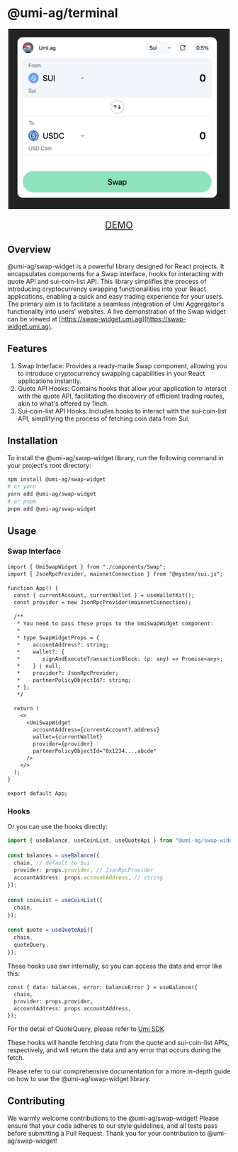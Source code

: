# @umi-ag/terminal

<p align="center">
  <img src="./images/swap-interface.png" width="500" />
</p>

<p align="center" style="font-size: 150%">
   <a href="https://swap-widget.umi.ag">DEMO</a>
</p>

## Overview

@umi-ag/swap-widget is a powerful library designed for React projects. It
encapsulates components for a Swap interface, hooks for interacting with quote
API and sui-coin-list API. This library simplifies the process of introducing
cryptocurrency swapping functionalities into your React applications, enabling a
quick and easy trading experience for your users. The primary aim is to
facilitate a seamless integration of Umi Aggregator's functionality into users'
websites. A live demonstration of the Swap widget can be viewed at
[https://swap-widget.umi.ag](https://swap-widget.umi.ag).

## Features

1. Swap Interface: Provides a ready-made Swap component, allowing you to
   introduce cryptocurrency swapping capabilities in your React applications
   instantly.
2. Quote API Hooks: Contains hooks that allow your application to interact with
   the quote API, facilitating the discovery of efficient trading routes, akin
   to what's offered by 1inch.
3. Sui-coin-list API Hooks: Includes hooks to interact with the sui-coin-list
   API, simplifying the process of fetching coin data from Sui.

## Installation

To install the @umi-ag/swap-widget library, run the following command in your
project's root directory:

```bash
npm install @umi-ag/swap-widget
# or yarn
yarn add @umi-ag/swap-widget
# or pnpm
pnpm add @umi-ag/swap-widget
```

## Usage

### Swap Interface

```tsx
import { UmiSwapWidget } from "./components/Swap";
import { JsonRpcProvider, mainnetConnection } from "@mysten/sui.js";

function App() {
  const { currentAccount, currentWallet } = useWalletKit();
  const provider = new JsonRpcProvider(mainnetConnection);

  /**
   * You need to pass these props to the UmiSwapWidget component:
   *
   * type SwapWidgetProps = {
   *    accountAddress?: string;
   *    wallet?: {
   *       signAndExecuteTransactionBlock: (p: any) => Promise<any>;
   *    } | null;
   *    provider?: JsonRpcProvider;
   *    partnerPolicyObjectId?: string;
   * };
   */

  return (
    <>
      <UmiSwapWidget
        accountAddress={currentAccount?.address}
        wallet={currentWallet}
        provider={provider}
        partnerPolicyObjectId="0x1234....abcde"
      />
    </>
  );
}

export default App;
```

### Hooks

Or you can use the hooks directly:

```ts
import { useBalance, useCoinList, useQuoteApi } from "@umi-ag/swap-widget";

const balances = useBalance({
  chain, // default to Sui
  provider: props.provider, // JsonRpcProvider
  accountAddress: props.accountAddress, // string
});

const coinList = useCoinList({
  chain,
});

const quote = useQuoteApi({
  chain,
  quoteQuery,
});
```

These hooks use swr internally, so you can access the data and error like this:

```tsx
const { data: balances, error: balanceError } = useBalance({
  chain,
  provider: props.provider,
  accountAddress: props.accountAddress,
});
```

For the detail of QuoteQuery, please refer to
[Umi SDK](https://github.com/umi-ag/umi-sdk/blob/alpha/typescript/sui-sdk/src/types/index.ts#L67)

These hooks will handle fetching data from the quote and sui-coin-list APIs,
respectively, and will return the data and any error that occurs during the
fetch.

Please refer to our comprehensive documentation for a more in-depth guide on how
to use the @umi-ag/swap-widget library.

## Contributing

We warmly welcome contributions to the @umi-ag/swap-widget! Please ensure that
your code adheres to our style guidelines, and all tests pass before submitting
a Pull Request. Thank you for your contribution to @umi-ag/swap-widget!
